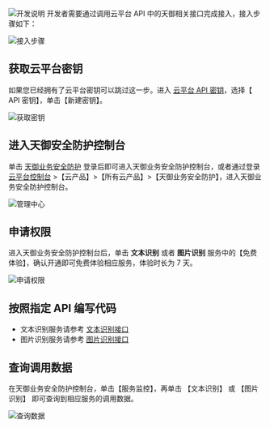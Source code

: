 ![开发说明](http://imgcache.tcecqpoc.fsphere.cn/image/mc.qcloudimg.com/static/img/3469fbbb6107997a0ed38ab6ef2764cb/image.png)
开发者需要通过调用云平台 API 中的天御相关接口完成接入，接入步骤如下：

![接入步骤](http://imgcache.tcecqpoc.fsphere.cn/image/mc.qcloudimg.com/static/img/dc0bc63f0da324c31e6bfa2e6d7a5ff9/image.png)

## 获取云平台密钥

如果您已经拥有了云平台密钥可以跳过这一步。进入 [云平台 API 密钥](http://console.tcecqpoc.fsphere.cn/capi)，选择【 API 密钥】，单击【新建密钥】。

![获取密钥](http://imgcache.tcecqpoc.fsphere.cn/image/mc.qcloudimg.com/static/img/fd83fe8c74b72782340dd0f765c72b0d/image.png)

## 进入天御安全防护控制台

单击 [天御业务安全防护](http://console.tcecqpoc.fsphere.cn/tianyu/overview) 登录后即可进入天御业务安全防护控制台，或者通过登录 [云平台控制台](http://console.tcecqpoc.fsphere.cn/) >【云产品】>【所有云产品】>【天御业务安全防护】，进入天御业务安全防护控制台。

![管理中心](http://imgcache.tcecqpoc.fsphere.cn/image/mc.qcloudimg.com/static/img/a6b76768c2e6ff7eb7ba937a60509534/image.png)

## 申请权限

进入天御业务安全防护控制台后，单击 **文本识别** 或者 **图片识别** 服务中的【免费体验】，确认开通即可免费体验相应服务，体验时长为 7 天。

![申请权限](http://imgcache.tcecqpoc.fsphere.cn/image/mc.qcloudimg.com/static/img/675b901afe9dc8e40b09c3819e481776/image.png)

## 按照指定 API 编写代码

-  文本识别服务请参考 [文本识别接口](/document/product/669/14414)
-  图片识别服务请参考 [图片识别接口](/document/product/669/14415)

## 查询调用数据

在天御业务安全防护控制台，单击【服务监控】，再单击 【文本识别】 或 【图片识别】 即可查询到相应服务的调用数据。

![查询数据](http://imgcache.tcecqpoc.fsphere.cn/image/mc.qcloudimg.com/static/img/01a2cd5a3d3c22575ef7c892a51e87cc/image.png)
